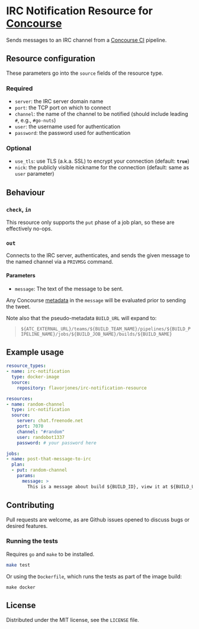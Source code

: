 # IRC Notification Resource for [Concourse](https://concourse.ci)

Sends messages to an IRC channel from a [Concourse CI](https://concourse.ci) pipeline.


## Resource configuration

These parameters go into the `source` fields of the resource type.


### Required

* `server`: the IRC server domain name
* `port`: the TCP port on which to connect
* `channel`: the name of the channel to be notified (should include leading `#`, e.g., `#go-nuts`)
* `user`: the username used for authentication
* `password`: the password used for authentication


### Optional

* `use_tls`: use TLS (a.k.a. SSL) to encrypt your connection (default: __`true`__)
* `nick`: the publicly visible nickname for the connection (default: same as `user` parameter)


## Behaviour

### `check`, `in`

This resource only supports the `put` phase of a job plan, so these
are effectively no-ops.


### `out`

Connects to the IRC server, authenticates, and sends the given message
to the named channel via a `PRIVMSG` command.


#### Parameters

* `message`: The text of the message to be sent.

Any Concourse [metadata][] in the `message` will be evaluated prior to
sending the tweet.

Note also that the pseudo-metadata `BUILD_URL` will expand to:

> `${ATC_EXTERNAL_URL}/teams/${BUILD_TEAM_NAME}/pipelines/${BUILD_PIPELINE_NAME}/jobs/${BUILD_JOB_NAME}/builds/${BUILD_NAME}`

  [metadata]: http://concourse.ci/implementing-resources.html#resource-metadata


## Example usage

``` yml
resource_types:
- name: irc-notification
  type: docker-image
  source:
    repository: flavorjones/irc-notification-resource

resources:
- name: random-channel
  type: irc-notification
  source:
    server: chat.freenode.net
    port: 7070
    channel: "#random"
    user: randobot1337
    password: # your password here

jobs:
- name: post-that-message-to-irc
  plan:
  - put: random-channel
    params:
      message: >
        This is a message about build ${BUILD_ID}, view it at ${BUILD_URL}
```


## Contributing

Pull requests are welcome, as are Github issues opened to discuss bugs or desired features.


### Running the tests

Requires `go` and `make` to be installed.

``` sh
make test
```

Or using the `Dockerfile`, which runs the tests as part of the image build:

```
make docker
```


## License

Distributed under the MIT license, see the `LICENSE` file.
